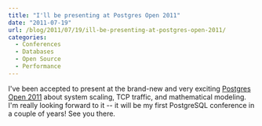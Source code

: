 ```yaml
---
title: "I'll be presenting at Postgres Open 2011"
date: "2011-07-19"
url: /blog/2011/07/19/ill-be-presenting-at-postgres-open-2011/
categories:
  - Conferences
  - Databases
  - Open Source
  - Performance
---
```

I've been accepted to present at the brand-new and very exciting [Postgres Open 2011][1] about system scaling, TCP traffic, and mathematical modeling. I'm really looking forward to it -- it will be my first PostgreSQL conference in a couple of years! See you there.

 [1]: http://postgresopen.org/
